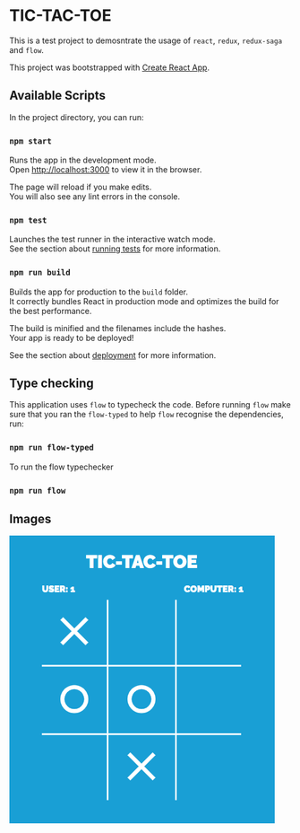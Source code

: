 # TIC-TAC-TOE

This is a test project to demosntrate the usage of `react`, `redux`, `redux-saga` and `flow`.

This project was bootstrapped with [Create React App](https://github.com/facebook/create-react-app).

## Available Scripts

In the project directory, you can run:

### `npm start`

Runs the app in the development mode.<br>
Open [http://localhost:3000](http://localhost:3000) to view it in the browser.

The page will reload if you make edits.<br>
You will also see any lint errors in the console.

### `npm test`

Launches the test runner in the interactive watch mode.<br>
See the section about [running tests](https://facebook.github.io/create-react-app/docs/running-tests) for more information.

### `npm run build`

Builds the app for production to the `build` folder.<br>
It correctly bundles React in production mode and optimizes the build for the best performance.

The build is minified and the filenames include the hashes.<br>
Your app is ready to be deployed!

See the section about [deployment](https://facebook.github.io/create-react-app/docs/deployment) for more information.


## Type checking

This application uses `flow` to typecheck the code. Before running `flow` make sure that you ran the `flow-typed` to help `flow` recognise the dependencies, run:
### `npm run flow-typed`

To run the flow typechecker

### `npm run flow`

## Images

![Alt text](images/tic-tac-toe.png "TIC-TAC-TOE")
